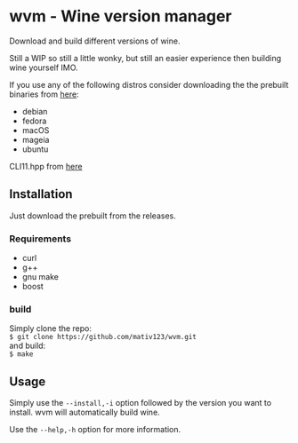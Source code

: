 # wvm - Wine version manager
Download and build different versions of wine.

Still a WIP so still a little wonky, but still an easier experience then building wine yourself IMO.

If you use any of the following distros consider downloading the the prebuilt binaries from [here](https://dl.winehq.org/wine-builds/):
- debian
- fedora
- macOS
- mageia
- ubuntu

CLI11.hpp from [here](https://github.com/CLIUtils/CLI11)

## Installation
Just download the prebuilt from the releases.

### Requirements
- curl
- g++
- gnu make
- boost

### build
Simply clone the repo:  
`$ git clone https://github.com/mativ123/wvm.git`  
and build:  
`$ make`

## Usage
Simply use the `--install,-i` option followed by the version you want to install. wvm will automatically build wine.
  
Use the `--help,-h` option for more information.
